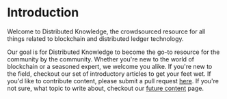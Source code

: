 # Introduction

Welcome to Distributed Knowledge, the crowdsourced resource for all things related to blockchain and distributed ledger technology.  

Our goal is for Distributed Knowledge to become the go-to resource for the community by the community. Whether you're new to the world of blockchain or a seasoned expert, we welcome you alike. If you're new to the field, checkout our set of introductory articles to get your feet wet. If you'd like to contribute content, please submit a pull request [here](https://github.com/ManhattanDeveloper/Distributed-Knowledge). If you're not sure, what topic to write about, checkout our [future content](distributed_knowledge/future_content.md) page.